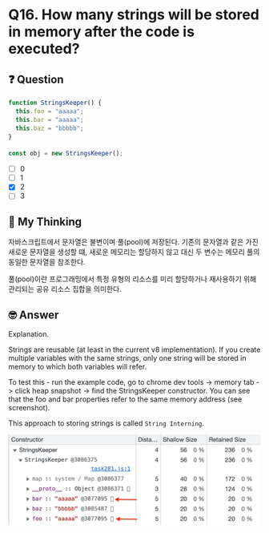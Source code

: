 # Q16. How many strings will be stored in memory after the code is executed?

## ❓ Question

```js
function StringsKeeper() {
  this.foo = "aaaaa";
  this.bar = "aaaaa";
  this.baz = "bbbbb";
}

const obj = new StringsKeeper();
```

- [ ] 0
- [ ] 1
- [x] 2
- [ ] 3

## 🤔 My Thinking

자바스크립트에서 문자열은 불변이며 풀(pool)에 저장된다. 기존의 문자열과 같은 가진 새로운 문자열을 생성할 떄, 새로운 메모리는 할당하지 않고 대신 두 변수는 메모리 풀의
동일한 문자열을 참조한다.

풀(pool)이란 프로그래밍에서 특정 유형의 리소스를 미리 할당하거나 재사용하기 위해 관리되는 공유 리소스 집합을 의미한다.

## 🤓 Answer

Explanation.

Strings are reusable (at least in the current v8 implementation). If you create multiple variables with the same strings, only one string will be stored in memory to which both variables will refer.

To test this - run the example code, go to chrome dev tools -> memory tab -> click heap snapshot -> find the StringsKeeper constructor. You can see that the foo and bar properties refer to the same memory address (see screenshot).

This approach to storing strings is called `String Interning`.

![string interning](./string_interning.JPG)
